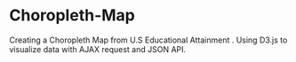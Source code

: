 # Choropleth-Map
Creating a Choropleth Map from U.S Educational Attainment . Using D3.js to visualize data with AJAX request and JSON API.
